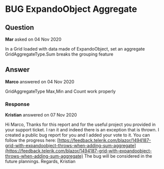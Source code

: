 # BUG ExpandoObject Aggregate

## Question

**Mar** asked on 04 Nov 2020

In a Grid loaded with data made of ExpandoObject, set an aggregate GridAggregateType.Sum breaks the grouping feature

## Answer

**Marco** answered on 04 Nov 2020

GridAggregateType Max,Min and Count work properly

### Response

**Kristian** answered on 07 Nov 2020

Hi Marco, Thanks for this report and for the useful project you provided in your support ticket. I ran it and indeed there is an exception that is thrown. I created a public bug report for you and I added your vote to it. You can follow the progress here: [https://feedback.telerik.com/blazor/1494187-grid-with-expandoobject-throws-when-adding-sum-aggregate](https://feedback.telerik.com/blazor/1494187-grid-with-expandoobject-throws-when-adding-sum-aggregate) The bug will be considered in the future plannings. Regards, Kristian
